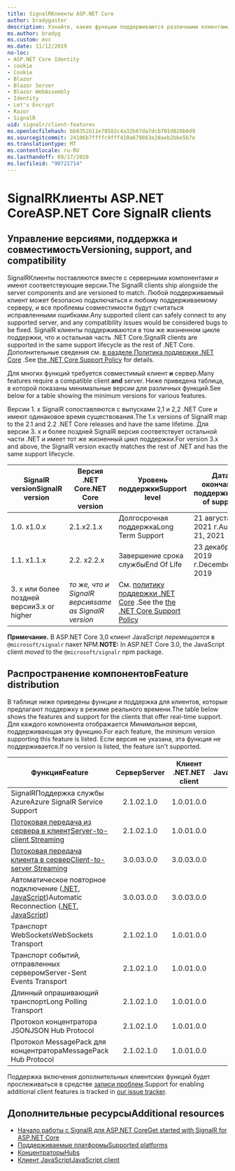 ```yaml
---
title: SignalRКлиенты ASP.NET Core
author: bradygaster
description: Узнайте, какие функции поддерживаются различными клиентами ASP.NET Core SignalR .
ms.author: bradyg
ms.custom: mvc
ms.date: 11/12/2019
no-loc:
- ASP.NET Core Identity
- cookie
- Cookie
- Blazor
- Blazor Server
- Blazor WebAssembly
- Identity
- Let's Encrypt
- Razor
- SignalR
uid: signalr/client-features
ms.openlocfilehash: bb8352b11e78582c4a32b67da7dcb701d020b0d9
ms.sourcegitcommit: 24106b7ffffc9fff410a679863e28aeb2bbe5b7e
ms.translationtype: MT
ms.contentlocale: ru-RU
ms.lasthandoff: 09/17/2020
ms.locfileid: "90721714"
---
```

# <a name="aspnet-core-no-locsignalr-clients"></a><span data-ttu-id="7c3b9-103">SignalRКлиенты ASP.NET Core</span><span class="sxs-lookup"><span data-stu-id="7c3b9-103">ASP.NET Core SignalR clients</span></span>

## <a name="versioning-support-and-compatibility"></a><span data-ttu-id="7c3b9-104">Управление версиями, поддержка и совместимость</span><span class="sxs-lookup"><span data-stu-id="7c3b9-104">Versioning, support, and compatibility</span></span>

<span data-ttu-id="7c3b9-105">SignalRКлиенты поставляются вместе с серверными компонентами и имеют соответствующие версии.</span><span class="sxs-lookup"><span data-stu-id="7c3b9-105">The SignalR clients ship alongside the server components and are versioned to match.</span></span> <span data-ttu-id="7c3b9-106">Любой поддерживаемый клиент может безопасно подключаться к любому поддерживаемому серверу, и все проблемы совместимости будут считаться исправленными ошибками.</span><span class="sxs-lookup"><span data-stu-id="7c3b9-106">Any supported client can safely connect to any supported server, and any compatibility issues would be considered bugs to be fixed.</span></span> <span data-ttu-id="7c3b9-107">SignalR клиенты поддерживаются в том же жизненном цикле поддержки, что и остальная часть .NET Core.</span><span class="sxs-lookup"><span data-stu-id="7c3b9-107">SignalR clients are supported in the same support lifecycle as the rest of .NET Core.</span></span> <span data-ttu-id="7c3b9-108">Дополнительные сведения см. [в разделе Политика поддержки .NET Core](https://dotnet.microsoft.com/platform/support/policy/dotnet-core) .</span><span class="sxs-lookup"><span data-stu-id="7c3b9-108">See [the .NET Core Support Policy](https://dotnet.microsoft.com/platform/support/policy/dotnet-core) for details.</span></span>

<span data-ttu-id="7c3b9-109">Для многих функций требуется совместимый клиент **и** сервер.</span><span class="sxs-lookup"><span data-stu-id="7c3b9-109">Many features require a compatible client **and** server.</span></span> <span data-ttu-id="7c3b9-110">Ниже приведена таблица, в которой показаны минимальные версии для различных функций.</span><span class="sxs-lookup"><span data-stu-id="7c3b9-110">See below for a table showing the minimum versions for various features.</span></span>

<span data-ttu-id="7c3b9-111">Версии 1. x SignalR сопоставляются с выпусками 2,1 и 2,2 .NET Core и имеют одинаковое время существования.</span><span class="sxs-lookup"><span data-stu-id="7c3b9-111">The 1.x versions of SignalR map to the 2.1 and 2.2 .NET Core releases and have the same lifetime.</span></span> <span data-ttu-id="7c3b9-112">Для версии 3. x и более поздней SignalR версия соответствует остальной части .NET и имеет тот же жизненный цикл поддержки.</span><span class="sxs-lookup"><span data-stu-id="7c3b9-112">For version 3.x and above, the SignalR version exactly matches the rest of .NET and has the same support lifecycle.</span></span>

| <span data-ttu-id="7c3b9-113">SignalR version</span><span class="sxs-lookup"><span data-stu-id="7c3b9-113">SignalR version</span></span> | <span data-ttu-id="7c3b9-114">Версия .NET Core</span><span class="sxs-lookup"><span data-stu-id="7c3b9-114">.NET Core version</span></span> | <span data-ttu-id="7c3b9-115">Уровень поддержки</span><span class="sxs-lookup"><span data-stu-id="7c3b9-115">Support level</span></span> | <span data-ttu-id="7c3b9-116">Дата окончания поддержки</span><span class="sxs-lookup"><span data-stu-id="7c3b9-116">End of support</span></span> |
| - | - | - | - |
| <span data-ttu-id="7c3b9-117">1.0. x</span><span class="sxs-lookup"><span data-stu-id="7c3b9-117">1.0.x</span></span> | <span data-ttu-id="7c3b9-118">2.1.x</span><span class="sxs-lookup"><span data-stu-id="7c3b9-118">2.1.x</span></span> | <span data-ttu-id="7c3b9-119">Долгосрочная поддержка</span><span class="sxs-lookup"><span data-stu-id="7c3b9-119">Long Term Support</span></span> | <span data-ttu-id="7c3b9-120">21 августа 2021 г.</span><span class="sxs-lookup"><span data-stu-id="7c3b9-120">August 21, 2021</span></span> |
| <span data-ttu-id="7c3b9-121">1.1. x</span><span class="sxs-lookup"><span data-stu-id="7c3b9-121">1.1.x</span></span> | <span data-ttu-id="7c3b9-122">2.2. x</span><span class="sxs-lookup"><span data-stu-id="7c3b9-122">2.2.x</span></span> | <span data-ttu-id="7c3b9-123">Завершение срока службы</span><span class="sxs-lookup"><span data-stu-id="7c3b9-123">End Of Life</span></span> | <span data-ttu-id="7c3b9-124">23 декабря 2019 г.</span><span class="sxs-lookup"><span data-stu-id="7c3b9-124">December 23, 2019</span></span> |
| <span data-ttu-id="7c3b9-125">3. x или более поздней версии</span><span class="sxs-lookup"><span data-stu-id="7c3b9-125">3.x or higher</span></span> | <span data-ttu-id="7c3b9-126">*то же, что и SignalR версия*</span><span class="sxs-lookup"><span data-stu-id="7c3b9-126">*same as SignalR version*</span></span> | <span data-ttu-id="7c3b9-127">См. [политику поддержки .NET Core](https://dotnet.microsoft.com/platform/support/policy/dotnet-core) .</span><span class="sxs-lookup"><span data-stu-id="7c3b9-127">See the [the .NET Core Support Policy](https://dotnet.microsoft.com/platform/support/policy/dotnet-core)</span></span> |

<span data-ttu-id="7c3b9-128">**Примечание.** В ASP.NET Core 3,0 клиент JavaScript *перемещается* в `@microsoft/signalr` пакет NPM.</span><span class="sxs-lookup"><span data-stu-id="7c3b9-128">**NOTE:** In ASP.NET Core 3.0, the JavaScript client *moved* to the `@microsoft/signalr` npm package.</span></span>

## <a name="feature-distribution"></a><span data-ttu-id="7c3b9-129">Распространение компонентов</span><span class="sxs-lookup"><span data-stu-id="7c3b9-129">Feature distribution</span></span>

<span data-ttu-id="7c3b9-130">В таблице ниже приведены функции и поддержка для клиентов, которые предлагают поддержку в режиме реального времени.</span><span class="sxs-lookup"><span data-stu-id="7c3b9-130">The table below shows the features and support for the clients that offer real-time support.</span></span> <span data-ttu-id="7c3b9-131">Для каждого компонента отображается *Минимальная* версия, поддерживающая эту функцию.</span><span class="sxs-lookup"><span data-stu-id="7c3b9-131">For each feature, the *minimum* version supporting this feature is listed.</span></span> <span data-ttu-id="7c3b9-132">Если версия не указана, эта функция не поддерживается.</span><span class="sxs-lookup"><span data-stu-id="7c3b9-132">If no version is listed, the feature isn't supported.</span></span>

| <span data-ttu-id="7c3b9-133">Функция</span><span class="sxs-lookup"><span data-stu-id="7c3b9-133">Feature</span></span> | <span data-ttu-id="7c3b9-134">Сервер</span><span class="sxs-lookup"><span data-stu-id="7c3b9-134">Server</span></span> | <span data-ttu-id="7c3b9-135">Клиент .NET</span><span class="sxs-lookup"><span data-stu-id="7c3b9-135">.NET client</span></span> | <span data-ttu-id="7c3b9-136">Клиент JavaScript</span><span class="sxs-lookup"><span data-stu-id="7c3b9-136">JavaScript client</span></span> | <span data-ttu-id="7c3b9-137">Клиент Java</span><span class="sxs-lookup"><span data-stu-id="7c3b9-137">Java client</span></span> |
| ---- | :-: | :-: | :-: | :-: |
| <span data-ttu-id="7c3b9-138">SignalRПоддержка службы Azure</span><span class="sxs-lookup"><span data-stu-id="7c3b9-138">Azure SignalR Service Support</span></span> |<span data-ttu-id="7c3b9-139">2.1.0</span><span class="sxs-lookup"><span data-stu-id="7c3b9-139">2.1.0</span></span>|<span data-ttu-id="7c3b9-140">1.0.0</span><span class="sxs-lookup"><span data-stu-id="7c3b9-140">1.0.0</span></span>|<span data-ttu-id="7c3b9-141">1.0.0</span><span class="sxs-lookup"><span data-stu-id="7c3b9-141">1.0.0</span></span>|<span data-ttu-id="7c3b9-142">1.0.0</span><span class="sxs-lookup"><span data-stu-id="7c3b9-142">1.0.0</span></span>|
| [<span data-ttu-id="7c3b9-143">Потоковая передача из сервера в клиент</span><span class="sxs-lookup"><span data-stu-id="7c3b9-143">Server-to-client Streaming</span></span>](xref:signalr/streaming)          |<span data-ttu-id="7c3b9-144">2.1.0</span><span class="sxs-lookup"><span data-stu-id="7c3b9-144">2.1.0</span></span>|<span data-ttu-id="7c3b9-145">1.0.0</span><span class="sxs-lookup"><span data-stu-id="7c3b9-145">1.0.0</span></span>|<span data-ttu-id="7c3b9-146">1.0.0</span><span class="sxs-lookup"><span data-stu-id="7c3b9-146">1.0.0</span></span>|<span data-ttu-id="7c3b9-147">1.0.0</span><span class="sxs-lookup"><span data-stu-id="7c3b9-147">1.0.0</span></span>|
| [<span data-ttu-id="7c3b9-148">Потоковая передача клиента в сервер</span><span class="sxs-lookup"><span data-stu-id="7c3b9-148">Client-to-server Streaming</span></span>](xref:signalr/streaming)          |<span data-ttu-id="7c3b9-149">3.0.0</span><span class="sxs-lookup"><span data-stu-id="7c3b9-149">3.0.0</span></span>|<span data-ttu-id="7c3b9-150">3.0.0</span><span class="sxs-lookup"><span data-stu-id="7c3b9-150">3.0.0</span></span>|<span data-ttu-id="7c3b9-151">3.0.0</span><span class="sxs-lookup"><span data-stu-id="7c3b9-151">3.0.0</span></span>|<span data-ttu-id="7c3b9-152">3.0.0</span><span class="sxs-lookup"><span data-stu-id="7c3b9-152">3.0.0</span></span>|
| <span data-ttu-id="7c3b9-153">Автоматическое повторное подключение ([.NET](./dotnet-client.md?tabs=visual-studio&view=aspnetcore-3.0#handle-lost-connection), [JavaScript](./javascript-client.md?view=aspnetcore-3.0#reconnect-clients))</span><span class="sxs-lookup"><span data-stu-id="7c3b9-153">Automatic Reconnection ([.NET](./dotnet-client.md?tabs=visual-studio&view=aspnetcore-3.0#handle-lost-connection), [JavaScript](./javascript-client.md?view=aspnetcore-3.0#reconnect-clients))</span></span>          |<span data-ttu-id="7c3b9-154">3.0.0</span><span class="sxs-lookup"><span data-stu-id="7c3b9-154">3.0.0</span></span>|<span data-ttu-id="7c3b9-155">3.0.0</span><span class="sxs-lookup"><span data-stu-id="7c3b9-155">3.0.0</span></span>|<span data-ttu-id="7c3b9-156">3.0.0</span><span class="sxs-lookup"><span data-stu-id="7c3b9-156">3.0.0</span></span>|❌|
| <span data-ttu-id="7c3b9-157">Транспорт WebSockets</span><span class="sxs-lookup"><span data-stu-id="7c3b9-157">WebSockets Transport</span></span> |<span data-ttu-id="7c3b9-158">2.1.0</span><span class="sxs-lookup"><span data-stu-id="7c3b9-158">2.1.0</span></span>|<span data-ttu-id="7c3b9-159">1.0.0</span><span class="sxs-lookup"><span data-stu-id="7c3b9-159">1.0.0</span></span>|<span data-ttu-id="7c3b9-160">1.0.0</span><span class="sxs-lookup"><span data-stu-id="7c3b9-160">1.0.0</span></span>|<span data-ttu-id="7c3b9-161">1.0.0</span><span class="sxs-lookup"><span data-stu-id="7c3b9-161">1.0.0</span></span>|
| <span data-ttu-id="7c3b9-162">Транспорт событий, отправленных сервером</span><span class="sxs-lookup"><span data-stu-id="7c3b9-162">Server-Sent Events Transport</span></span> |<span data-ttu-id="7c3b9-163">2.1.0</span><span class="sxs-lookup"><span data-stu-id="7c3b9-163">2.1.0</span></span>|<span data-ttu-id="7c3b9-164">1.0.0</span><span class="sxs-lookup"><span data-stu-id="7c3b9-164">1.0.0</span></span>|<span data-ttu-id="7c3b9-165">1.0.0</span><span class="sxs-lookup"><span data-stu-id="7c3b9-165">1.0.0</span></span>|❌|
| <span data-ttu-id="7c3b9-166">Длинный опрашивающий транспорт</span><span class="sxs-lookup"><span data-stu-id="7c3b9-166">Long Polling Transport</span></span> |<span data-ttu-id="7c3b9-167">2.1.0</span><span class="sxs-lookup"><span data-stu-id="7c3b9-167">2.1.0</span></span>|<span data-ttu-id="7c3b9-168">1.0.0</span><span class="sxs-lookup"><span data-stu-id="7c3b9-168">1.0.0</span></span>|<span data-ttu-id="7c3b9-169">1.0.0</span><span class="sxs-lookup"><span data-stu-id="7c3b9-169">1.0.0</span></span>|<span data-ttu-id="7c3b9-170">3.0.0</span><span class="sxs-lookup"><span data-stu-id="7c3b9-170">3.0.0</span></span>|
| <span data-ttu-id="7c3b9-171">Протокол концентратора JSON</span><span class="sxs-lookup"><span data-stu-id="7c3b9-171">JSON Hub Protocol</span></span> |<span data-ttu-id="7c3b9-172">2.1.0</span><span class="sxs-lookup"><span data-stu-id="7c3b9-172">2.1.0</span></span>|<span data-ttu-id="7c3b9-173">1.0.0</span><span class="sxs-lookup"><span data-stu-id="7c3b9-173">1.0.0</span></span>|<span data-ttu-id="7c3b9-174">1.0.0</span><span class="sxs-lookup"><span data-stu-id="7c3b9-174">1.0.0</span></span>|<span data-ttu-id="7c3b9-175">1.0.0</span><span class="sxs-lookup"><span data-stu-id="7c3b9-175">1.0.0</span></span>|
| <span data-ttu-id="7c3b9-176">Протокол MessagePack для концентратора</span><span class="sxs-lookup"><span data-stu-id="7c3b9-176">MessagePack Hub Protocol</span></span> |<span data-ttu-id="7c3b9-177">2.1.0</span><span class="sxs-lookup"><span data-stu-id="7c3b9-177">2.1.0</span></span>|<span data-ttu-id="7c3b9-178">1.0.0</span><span class="sxs-lookup"><span data-stu-id="7c3b9-178">1.0.0</span></span>|<span data-ttu-id="7c3b9-179">1.0.0</span><span class="sxs-lookup"><span data-stu-id="7c3b9-179">1.0.0</span></span>|❌|

<span data-ttu-id="7c3b9-180">Поддержка включения дополнительных клиентских функций будет прослеживаться в средстве [записи проблем](https://github.com/dotnet/AspNetCore/issues).</span><span class="sxs-lookup"><span data-stu-id="7c3b9-180">Support for enabling additional client features is tracked in [our issue tracker](https://github.com/dotnet/AspNetCore/issues).</span></span>

## <a name="additional-resources"></a><span data-ttu-id="7c3b9-181">Дополнительные ресурсы</span><span class="sxs-lookup"><span data-stu-id="7c3b9-181">Additional resources</span></span>

* [<span data-ttu-id="7c3b9-182">Начало работы с SignalR для ASP.NET Core</span><span class="sxs-lookup"><span data-stu-id="7c3b9-182">Get started with SignalR for ASP.NET Core</span></span>](xref:tutorials/signalr)
* [<span data-ttu-id="7c3b9-183">Поддерживаемые платформы</span><span class="sxs-lookup"><span data-stu-id="7c3b9-183">Supported platforms</span></span>](xref:signalr/supported-platforms)
* [<span data-ttu-id="7c3b9-184">Концентраторы</span><span class="sxs-lookup"><span data-stu-id="7c3b9-184">Hubs</span></span>](xref:signalr/hubs)
* [<span data-ttu-id="7c3b9-185">Клиент JavaScript</span><span class="sxs-lookup"><span data-stu-id="7c3b9-185">JavaScript client</span></span>](xref:signalr/javascript-client)